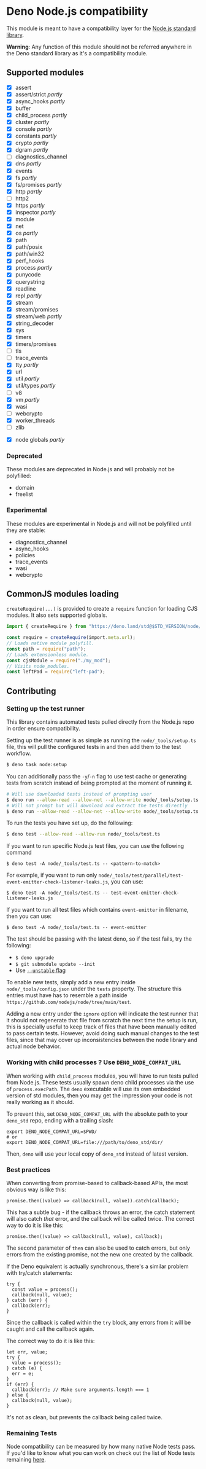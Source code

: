 # Deno Node.js compatibility

This module is meant to have a compatibility layer for the
[Node.js standard library](https://nodejs.org/docs/latest/api/).

**Warning**: Any function of this module should not be referred anywhere in the
Deno standard library as it's a compatibility module.

## Supported modules

- [x] assert
- [x] assert/strict _partly_
- [x] async_hooks _partly_
- [x] buffer
- [x] child_process _partly_
- [x] cluster _partly_
- [x] console _partly_
- [x] constants _partly_
- [x] crypto _partly_
- [x] dgram _partly_
- [ ] diagnostics_channel
- [x] dns _partly_
- [x] events
- [x] fs _partly_
- [x] fs/promises _partly_
- [x] http _partly_
- [ ] http2
- [x] https _partly_
- [x] inspector _partly_
- [x] module
- [x] net
- [x] os _partly_
- [x] path
- [x] path/posix
- [x] path/win32
- [x] perf_hooks
- [x] process _partly_
- [x] punycode
- [x] querystring
- [x] readline
- [x] repl _partly_
- [x] stream
- [x] stream/promises
- [x] stream/web _partly_
- [x] string_decoder
- [x] sys
- [x] timers
- [x] timers/promises
- [ ] tls
- [ ] trace_events
- [x] tty _partly_
- [x] url
- [x] util _partly_
- [x] util/types _partly_
- [ ] v8
- [x] vm _partly_
- [x] wasi
- [ ] webcrypto
- [x] worker_threads
- [ ] zlib

* [x] node globals _partly_

### Deprecated

These modules are deprecated in Node.js and will probably not be polyfilled:

- domain
- freelist

### Experimental

These modules are experimental in Node.js and will not be polyfilled until they
are stable:

- diagnostics_channel
- async_hooks
- policies
- trace_events
- wasi
- webcrypto

## CommonJS modules loading

`createRequire(...)` is provided to create a `require` function for loading CJS
modules. It also sets supported globals.

```ts
import { createRequire } from "https://deno.land/std@$STD_VERSION/node/module.ts";

const require = createRequire(import.meta.url);
// Loads native module polyfill.
const path = require("path");
// Loads extensionless module.
const cjsModule = require("./my_mod");
// Visits node_modules.
const leftPad = require("left-pad");
```

## Contributing

### Setting up the test runner

This library contains automated tests pulled directly from the Node.js repo in
order ensure compatibility.

Setting up the test runner is as simple as running the `node/_tools/setup.ts`
file, this will pull the configured tests in and then add them to the test
workflow.

```zsh
$ deno task node:setup
```

You can additionally pass the `-y`/`-n` flag to use test cache or generating
tests from scratch instead of being prompted at the moment of running it.

```zsh
# Will use downloaded tests instead of prompting user
$ deno run --allow-read --allow-net --allow-write node/_tools/setup.ts -y
# Will not prompt but will download and extract the tests directly
$ deno run --allow-read --allow-net --allow-write node/_tools/setup.ts -n
```

To run the tests you have set up, do the following:

```zsh
$ deno test --allow-read --allow-run node/_tools/test.ts
```

If you want to run specific Node.js test files, you can use the following
command

```shellsession
$ deno test -A node/_tools/test.ts -- <pattern-to-match>
```

For example, if you want to run only
`node/_tools/test/parallel/test-event-emitter-check-listener-leaks.js`, you can
use:

```shellsession
$ deno test -A node/_tools/test.ts -- test-event-emitter-check-listener-leaks.js
```

If you want to run all test files which contains `event-emitter` in filename,
then you can use:

```shellsession
$ deno test -A node/_tools/test.ts -- event-emitter
```

The test should be passing with the latest deno, so if the test fails, try the
following:

- `$ deno upgrade`
- `$ git submodule update --init`
- Use
  [`--unstable` flag](https://deno.land/manual@v1.15.3/runtime/stability#standard-modules)

To enable new tests, simply add a new entry inside `node/_tools/config.json`
under the `tests` property. The structure this entries must have has to resemble
a path inside `https://github.com/nodejs/node/tree/main/test`.

Adding a new entry under the `ignore` option will indicate the test runner that
it should not regenerate that file from scratch the next time the setup is run,
this is specially useful to keep track of files that have been manually edited
to pass certain tests. However, avoid doing such manual changes to the test
files, since that may cover up inconsistencies between the node library and
actual node behavior.

### Working with child processes ? Use `DENO_NODE_COMPAT_URL`

When working with `child_process` modules, you will have to run tests pulled
from Node.js. These tests usually spawn deno child processes via the use of
`process.execPath`. The `deno` executable will use its own embedded version of
std modules, then you may get the impression your code is not really working as
it should.

To prevent this, set `DENO_NODE_COMPAT_URL` with the absolute path to your
`deno_std` repo, ending with a trailing slash:

```
export DENO_NODE_COMPAT_URL=$PWD/
# or
export DENO_NODE_COMPAT_URL=file:///path/to/deno_std/dir/
```

Then, `deno` will use your local copy of `deno_std` instead of latest version.

### Best practices

When converting from promise-based to callback-based APIs, the most obvious way
is like this:

```ts, ignore
promise.then((value) => callback(null, value)).catch(callback);
```

This has a subtle bug - if the callback throws an error, the catch statement
will also catch _that_ error, and the callback will be called twice. The correct
way to do it is like this:

```ts, ignore
promise.then((value) => callback(null, value), callback);
```

The second parameter of `then` can also be used to catch errors, but only errors
from the existing promise, not the new one created by the callback.

If the Deno equivalent is actually synchronous, there's a similar problem with
try/catch statements:

```ts, ignore
try {
  const value = process();
  callback(null, value);
} catch (err) {
  callback(err);
}
```

Since the callback is called within the `try` block, any errors from it will be
caught and call the callback again.

The correct way to do it is like this:

```ts, ignore
let err, value;
try {
  value = process();
} catch (e) {
  err = e;
}
if (err) {
  callback(err); // Make sure arguments.length === 1
} else {
  callback(null, value);
}
```

It's not as clean, but prevents the callback being called twice.

### Remaining Tests

Node compatibility can be measured by how many native Node tests pass. If you'd
like to know what you can work on check out the list of Node tests remaining
[here](TODO.md).

